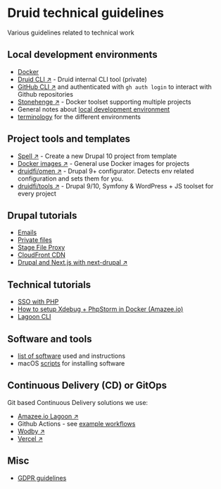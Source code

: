 # Druid technical guidelines

Various guidelines related to technical work

## Local development environments

- [Docker](docs/docker.md)
- [Druid CLI ↗️](https://github.com/druidfi/cli) - Druid internal CLI tool (private)
- [GitHub CLI ↗️](https://cli.github.com/) and authenticated with `gh auth login` to interact with Github repositories
- [Stonehenge ↗️](https://github.com/druidfi/stonehenge) - Docker toolset supporting multiple projects
- General notes about [local development environment](docs/local_dev_env.md)
- [terminology](docs/environments.md) for the different environments

## Project tools and templates

- [Spell ↗️](https://github.com/druidfi/spell) - Create a new Drupal 10 project from template
- [Docker images ↗️](https://github.com/druidfi/docker-images) - General use Docker images for projects
- [druidfi/omen ↗️](https://github.com/druidfi/omen) - Drupal 9+ configurator. Detects env related configuration and sets them for you.
- [druidfi/tools ↗️](https://github.com/druidfi/tools) - Drupal 9/10, Symfony & WordPress + JS toolset for every project

## Drupal tutorials

- [Emails](docs/drupal/emails.md)
- [Private files](docs/drupal/private_files.md)
- [Stage File Proxy](docs/drupal/stage_file_proxy.md)
- [CloudFront CDN](docs/drupal/cdn.md)
- [Drupal and Next.js with next-drupal ↗️](https://next-drupal.org/)

## Technical tutorials

- [SSO with PHP](docs/sso.md)
- [How to setup Xdebug + PhpStorm in Docker (Amazee.io)](docs/amazee_xdebug.md)
- [Lagoon CLI](docs/lagoon_cli.md)

## Software and tools

- [list of software](docs/software.md) used and instructions
- macOS [scripts](docs/macos_scripts.md) for installing software

## Continuous Delivery (CD) or GitOps

Git based Continuous Delivery solutions we use:

- [Amazee.io Lagoon ↗️](https://lagoon.readthedocs.io/en/latest/using_lagoon/build_deploy_process/)
- Github Actions - see [example workflows](docs/gha.md)
- [Wodby ↗️](https://wodby.com/docs/)
- [Vercel ↗️](https://vercel.com/)

## Misc

- [GDPR guidelines](docs/gdpr.md)
